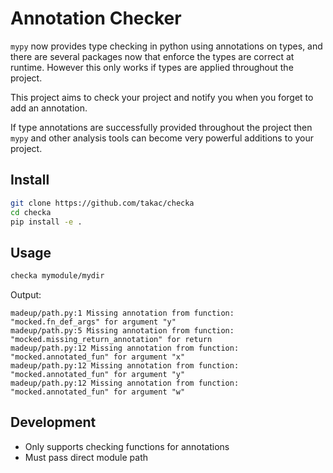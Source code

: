 # Annotation Checker

`mypy` now provides type checking in python using annotations on types, and
there are several packages now that enforce the types are correct at runtime.
However this only works if types are applied throughout the project.

This project aims to check your project and notify you when you forget to add an
annotation.

If type annotations are successfully provided throughout the project then
`mypy` and other analysis tools can become very powerful additions to
your project.

## Install
```bash
git clone https://github.com/takac/checka
cd checka
pip install -e .
```

## Usage
```bash
checka mymodule/mydir
```

Output:
```text
madeup/path.py:1 Missing annotation from function: "mocked.fn_def_args" for argument "y"
madeup/path.py:5 Missing annotation from function: "mocked.missing_return_annotation" for return
madeup/path.py:12 Missing annotation from function: "mocked.annotated_fun" for argument "x"
madeup/path.py:12 Missing annotation from function: "mocked.annotated_fun" for argument "y"
madeup/path.py:12 Missing annotation from function: "mocked.annotated_fun" for argument "w"
```

## Development
- Only supports checking functions for annotations
- Must pass direct module path

